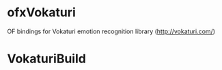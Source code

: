 ofxVokaturi
===========

OF bindings for Vokaturi emotion recognition library (http://vokaturi.com/)
# VokaturiBuild

